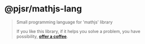 
# @pjsr/mathjs-lang

> Small programming language for 'mathjs' library
>
> If you like this library, if it helps you solve a problem, you have possibility, **[offer a coffee](https://donate.stripe.com/7sIfZ5f36doAe9a8wx "pjsr coffee")**.
>